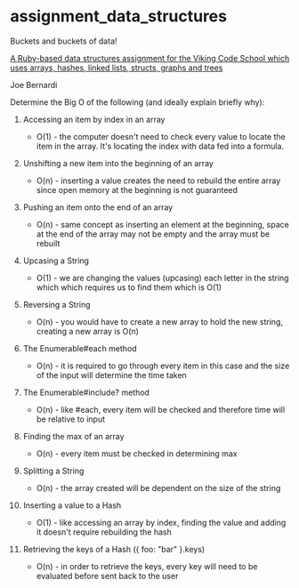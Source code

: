 # assignment_data_structures
Buckets and buckets of data!

[A Ruby-based data structures assignment for the Viking Code School which uses arrays, hashes, linked lists, structs, graphs and trees](http://www.vikingcodeschool.com)

Joe Bernardi


Determine the Big O of the following (and ideally explain briefly why):

1.  Accessing an item by index in an array
	- O(1) - the computer doesn't need to check every value to locate the item in the array. It's locating the index with data fed into a formula.

2.  Unshifting a new item into the beginning of an array
	- O(n) - inserting a value creates the need to rebuild the entire array since open memory at the beginning is not guaranteed

3.  Pushing an item onto the end of an array
	- O(n) - same concept as inserting an element at the beginning, space at the end of the array may not be empty and the array must be rebuilt

4.  Upcasing a String
	- O(1) - we are changing the values (upcasing) each letter in the string which which requires us to find them which is O(1)

5.  Reversing a String
	- O(n) - you would have to create a new array to hold the new string, creating a new array is O(n)

6.  The Enumerable#each method
	- O(n) - it is required to go through every item in this case and the size of the input will determine the time taken

7.  The Enumerable#include? method
	- O(n) - like #each, every item will be checked and therefore time will be relative to input

8.  Finding the max of an array
	- O(n) - every item must be checked in determining max

9.  Splitting a String
	- O(n) - the array created will be dependent on the size of the string

10. Inserting a value to a Hash
	- O(1) - like accessing an array by index, finding the value and adding it doesn't require rebuilding the hash


11. Retrieving the keys of a Hash ({ foo: "bar" }.keys)
	- O(n) - in order to retrieve the keys, every key will need to be evaluated before sent back to the user
